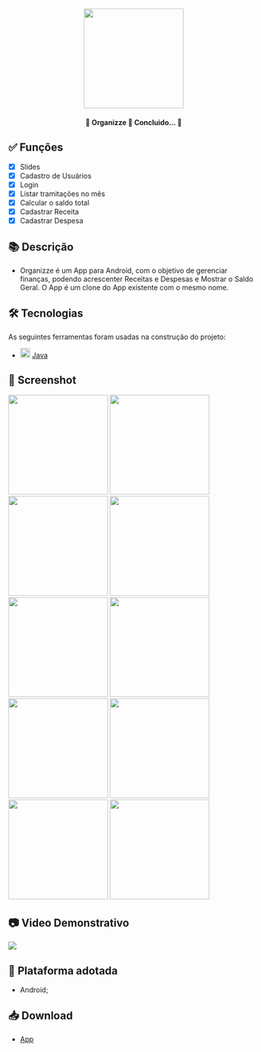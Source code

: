 <h1 align="center">
   <img src="https://firebasestorage.googleapis.com/v0/b/apostas-e1af2.appspot.com/o/java%2Forganizze%2Fhome.PNG?alt=media&token=6c1d4653-a6ec-402e-9400-29f82fa9d6c5" width="200">
</h1>

<h4 align="center"> 
	🚧 Organizze 🚀 Concluido...  🚧
</h4>

<h2>✅ Funções</h2>
 
  - [x] Slides
  - [x] Cadastro de Usuários
  - [x] Login
  - [x] Listar tramitações no mês
  - [x] Calcular o saldo total
  - [x] Cadastrar Receita
  - [x] Cadastrar Despesa

## 📚 Descrição
  - Organizze é um App para Android, com o objetivo de gerenciar finanças, podendo acrescenter Receitas e Despesas e Mostrar o Saldo Geral. O App é um clone do App existente com o mesmo nome.

## 🛠 Tecnologias

As seguintes ferramentas foram usadas na construção do projeto:

- <img src="https://cdn.jsdelivr.net/gh/devicons/devicon/icons/java/java-original.svg" height="20" width="20"/> [Java](https://www.java.com/pt-BR/)

## 📸 Screenshot

<p float="left">
	<img src="https://firebasestorage.googleapis.com/v0/b/apostas-e1af2.appspot.com/o/java%2Forganizze%2FCadastrar%20despesa.PNG?alt=media&token=902960a1-b5ac-4ce3-ba37-08c3b71c0906" width="200">
	<img src="https://firebasestorage.googleapis.com/v0/b/apostas-e1af2.appspot.com/o/java%2Forganizze%2FCadastrar%20receita.PNG?alt=media&token=01b582a8-e158-4d95-9562-25e719913e0a" width="200">
  <img src="https://firebasestorage.googleapis.com/v0/b/apostas-e1af2.appspot.com/o/java%2Forganizze%2Fcadastro.PNG?alt=media&token=9e1d06c8-bca8-448b-9f8e-767121993a42" width="200">
  <img src="https://firebasestorage.googleapis.com/v0/b/apostas-e1af2.appspot.com/o/java%2Forganizze%2Fcadastro.PNG?alt=media&token=9e1d06c8-bca8-448b-9f8e-767121993a42" width="200">
  <img src="https://firebasestorage.googleapis.com/v0/b/apostas-e1af2.appspot.com/o/java%2Forganizze%2Fhome.PNG?alt=media&token=6c1d4653-a6ec-402e-9400-29f82fa9d6c5" width="200">
  <img src="https://firebasestorage.googleapis.com/v0/b/apostas-e1af2.appspot.com/o/java%2Forganizze%2Flogin.PNG?alt=media&token=71beb7e2-d686-4d27-afd3-f04bb58b3b69" width="200">
  <img src="https://firebasestorage.googleapis.com/v0/b/apostas-e1af2.appspot.com/o/java%2Forganizze%2Fslide1.PNG?alt=media&token=b42d0d3f-f453-41a9-988b-aec445b18244" width="200">
  <img src="https://firebasestorage.googleapis.com/v0/b/apostas-e1af2.appspot.com/o/java%2Forganizze%2Fslide2.PNG?alt=media&token=d05613bb-7775-4eaf-9c7b-a5338ee19f0a" width="200">
  <img src="https://firebasestorage.googleapis.com/v0/b/apostas-e1af2.appspot.com/o/java%2Forganizze%2Fslide3.PNG?alt=media&token=240b8e78-59e9-4d75-a2c6-39c795370e26" width="200">
  <img src="https://firebasestorage.googleapis.com/v0/b/apostas-e1af2.appspot.com/o/java%2Forganizze%2Fslide5.PNG?alt=media&token=6b26273a-a7fb-473b-a30f-14916592257e" width="200">  

## 📷 Video Demonstrativo
  <div>
  <a href="https://youtu.be/JJRairbDYis" target="_blank"><img src="https://img.shields.io/badge/YouTube-FF0000?style=for-the-badge&logo=youtube&logoColor=white" target="_blank"></a>
  </div>

## 📱 Plataforma adotada

  - Android;

## 📥 Download
  - [App](https://drive.google.com/file/d/1NO1c9aECHgZGTMSOJv71RorXIk3bI41A/view?usp=sharing)
